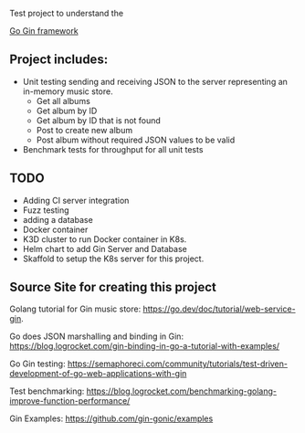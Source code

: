 Test project to understand the 

[Go Gin framework](https://github.com/gin-gonic/gin#gin-web-framework)

## Project includes:

* Unit testing sending and receiving JSON to the server representing an in-memory music store.
  * Get all albums
  * Get album by ID
  * Get album by ID that is not found
  * Post to create new album
  * Post album without required JSON values to be valid 
* Benchmark tests for throughput for all unit tests

## TODO
* Adding CI server integration
* Fuzz testing
* adding a database 
* Docker container
* K3D cluster to run Docker container in K8s.
* Helm chart to add Gin Server and Database
* Skaffold to setup the K8s server for this project.

## Source Site for creating this project

Golang tutorial for Gin music store: https://go.dev/doc/tutorial/web-service-gin. 

Go does JSON marshalling and binding in Gin: https://blog.logrocket.com/gin-binding-in-go-a-tutorial-with-examples/

Go Gin testing: https://semaphoreci.com/community/tutorials/test-driven-development-of-go-web-applications-with-gin

Test benchmarking: https://blog.logrocket.com/benchmarking-golang-improve-function-performance/

Gin Examples: https://github.com/gin-gonic/examples